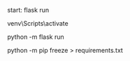 start:
flask run

venv\Scripts\activate

python -m flask run

python -m pip freeze > requirements.txt